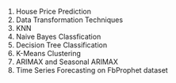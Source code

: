 1. House Price Prediction
2. Data Transformation Techniques
3. KNN
4. Naive Bayes Classfication
5. Decision Tree Classification
6. K-Means Clustering
7. ARIMAX and Seasonal ARIMAX
8. Time Series Forecasting on FbProphet dataset
